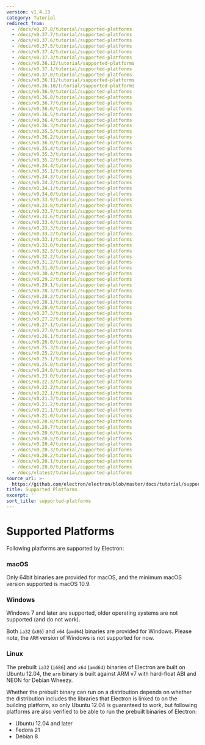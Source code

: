 ```yaml
---
version: v1.4.13
category: Tutorial
redirect_from:
  - /docs/v0.37.8/tutorial/supported-platforms
  - /docs/v0.37.7/tutorial/supported-platforms
  - /docs/v0.37.6/tutorial/supported-platforms
  - /docs/v0.37.5/tutorial/supported-platforms
  - /docs/v0.37.4/tutorial/supported-platforms
  - /docs/v0.37.3/tutorial/supported-platforms
  - /docs/v0.36.12/tutorial/supported-platforms
  - /docs/v0.37.1/tutorial/supported-platforms
  - /docs/v0.37.0/tutorial/supported-platforms
  - /docs/v0.36.11/tutorial/supported-platforms
  - /docs/v0.36.10/tutorial/supported-platforms
  - /docs/v0.36.9/tutorial/supported-platforms
  - /docs/v0.36.8/tutorial/supported-platforms
  - /docs/v0.36.7/tutorial/supported-platforms
  - /docs/v0.36.6/tutorial/supported-platforms
  - /docs/v0.36.5/tutorial/supported-platforms
  - /docs/v0.36.4/tutorial/supported-platforms
  - /docs/v0.36.3/tutorial/supported-platforms
  - /docs/v0.35.5/tutorial/supported-platforms
  - /docs/v0.36.2/tutorial/supported-platforms
  - /docs/v0.36.0/tutorial/supported-platforms
  - /docs/v0.35.4/tutorial/supported-platforms
  - /docs/v0.35.3/tutorial/supported-platforms
  - /docs/v0.35.2/tutorial/supported-platforms
  - /docs/v0.34.4/tutorial/supported-platforms
  - /docs/v0.35.1/tutorial/supported-platforms
  - /docs/v0.34.3/tutorial/supported-platforms
  - /docs/v0.34.2/tutorial/supported-platforms
  - /docs/v0.34.1/tutorial/supported-platforms
  - /docs/v0.34.0/tutorial/supported-platforms
  - /docs/v0.33.9/tutorial/supported-platforms
  - /docs/v0.33.8/tutorial/supported-platforms
  - /docs/v0.33.7/tutorial/supported-platforms
  - /docs/v0.33.6/tutorial/supported-platforms
  - /docs/v0.33.4/tutorial/supported-platforms
  - /docs/v0.33.3/tutorial/supported-platforms
  - /docs/v0.33.2/tutorial/supported-platforms
  - /docs/v0.33.1/tutorial/supported-platforms
  - /docs/v0.33.0/tutorial/supported-platforms
  - /docs/v0.32.3/tutorial/supported-platforms
  - /docs/v0.32.2/tutorial/supported-platforms
  - /docs/v0.31.2/tutorial/supported-platforms
  - /docs/v0.31.0/tutorial/supported-platforms
  - /docs/v0.30.4/tutorial/supported-platforms
  - /docs/v0.29.2/tutorial/supported-platforms
  - /docs/v0.29.1/tutorial/supported-platforms
  - /docs/v0.28.3/tutorial/supported-platforms
  - /docs/v0.28.2/tutorial/supported-platforms
  - /docs/v0.28.1/tutorial/supported-platforms
  - /docs/v0.28.0/tutorial/supported-platforms
  - /docs/v0.27.3/tutorial/supported-platforms
  - /docs/v0.27.2/tutorial/supported-platforms
  - /docs/v0.27.1/tutorial/supported-platforms
  - /docs/v0.27.0/tutorial/supported-platforms
  - /docs/v0.26.1/tutorial/supported-platforms
  - /docs/v0.26.0/tutorial/supported-platforms
  - /docs/v0.25.3/tutorial/supported-platforms
  - /docs/v0.25.2/tutorial/supported-platforms
  - /docs/v0.25.1/tutorial/supported-platforms
  - /docs/v0.25.0/tutorial/supported-platforms
  - /docs/v0.24.0/tutorial/supported-platforms
  - /docs/v0.23.0/tutorial/supported-platforms
  - /docs/v0.22.3/tutorial/supported-platforms
  - /docs/v0.22.2/tutorial/supported-platforms
  - /docs/v0.22.1/tutorial/supported-platforms
  - /docs/v0.21.3/tutorial/supported-platforms
  - /docs/v0.21.2/tutorial/supported-platforms
  - /docs/v0.21.1/tutorial/supported-platforms
  - /docs/v0.21.0/tutorial/supported-platforms
  - /docs/v0.20.8/tutorial/supported-platforms
  - /docs/v0.20.7/tutorial/supported-platforms
  - /docs/v0.20.6/tutorial/supported-platforms
  - /docs/v0.20.5/tutorial/supported-platforms
  - /docs/v0.20.4/tutorial/supported-platforms
  - /docs/v0.20.3/tutorial/supported-platforms
  - /docs/v0.20.2/tutorial/supported-platforms
  - /docs/v0.20.1/tutorial/supported-platforms
  - /docs/v0.20.0/tutorial/supported-platforms
  - /docs/vlatest/tutorial/supported-platforms
source_url: >-
  https://github.com/electron/electron/blob/master/docs/tutorial/supported-platforms.md
title: Supported Platforms
excerpt: ''
sort_title: supported-platforms
---
```

# Supported Platforms

Following platforms are supported by Electron:

### macOS

Only 64bit binaries are provided for macOS, and the minimum macOS version supported is macOS 10.9.

### Windows

Windows 7 and later are supported, older operating systems are not supported (and do not work).

Both `ia32` (`x86`) and `x64` (`amd64`) binaries are provided for Windows. Please note, the `ARM` version of Windows is not supported for now.

### Linux

The prebuilt `ia32` (`i686`) and `x64` (`amd64`) binaries of Electron are built on Ubuntu 12.04, the `arm` binary is built against ARM v7 with hard-float ABI and NEON for Debian Wheezy.

Whether the prebuilt binary can run on a distribution depends on whether the distribution includes the libraries that Electron is linked to on the building platform, so only Ubuntu 12.04 is guaranteed to work, but following platforms are also verified to be able to run the prebuilt binaries of Electron:

*   Ubuntu 12.04 and later
*   Fedora 21
*   Debian 8
